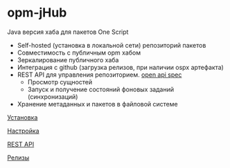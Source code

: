 # opm-jHub

Java версия хаба для пакетов One Script

* Self-hosted (установка в локальной сети) репозиторий пакетов
* Совместимость с публичным opm хабом
* Зеркалирование публичного хаба
* Интеграция с github (загрузка релизов, при наличии ospx артефакта)
* REST API для управления репозиторием. [open api spec](./swagger/index.html)
  * Просмотр сущностей
  * Запуск и получение состояний фоновых заданий (синхронизаций)
* Хранение метаданных и пакетов в файловой системе

[Установка](./install.md)

[Настройка](./configure.md)

[REST API](./swagger)

[Релизы](./release-notes/index.md)